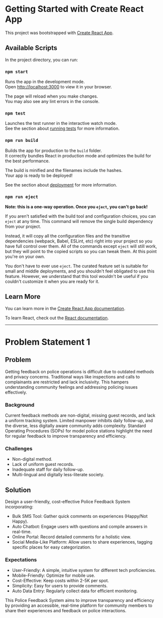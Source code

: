 # Getting Started with Create React App

This project was bootstrapped with [Create React App](https://github.com/facebook/create-react-app).

## Available Scripts

In the project directory, you can run:

### `npm start`

Runs the app in the development mode.\
Open [http://localhost:3000](http://localhost:3000) to view it in your browser.

The page will reload when you make changes.\
You may also see any lint errors in the console.

### `npm test`

Launches the test runner in the interactive watch mode.\
See the section about [running tests](https://facebook.github.io/create-react-app/docs/running-tests) for more information.

### `npm run build`

Builds the app for production to the `build` folder.\
It correctly bundles React in production mode and optimizes the build for the best performance.

The build is minified and the filenames include the hashes.\
Your app is ready to be deployed!

See the section about [deployment](https://facebook.github.io/create-react-app/docs/deployment) for more information.

### `npm run eject`

**Note: this is a one-way operation. Once you `eject`, you can't go back!**

If you aren't satisfied with the build tool and configuration choices, you can `eject` at any time. This command will remove the single build dependency from your project.

Instead, it will copy all the configuration files and the transitive dependencies (webpack, Babel, ESLint, etc) right into your project so you have full control over them. All of the commands except `eject` will still work, but they will point to the copied scripts so you can tweak them. At this point you're on your own.

You don't have to ever use `eject`. The curated feature set is suitable for small and middle deployments, and you shouldn't feel obligated to use this feature. However, we understand that this tool wouldn't be useful if you couldn't customize it when you are ready for it.

## Learn More

You can learn more in the [Create React App documentation](https://facebook.github.io/create-react-app/docs/getting-started).

To learn React, check out the [React documentation](https://reactjs.org/).

---

# Problem Statement 1

## Problem

Getting feedback on police operations is difficult due to outdated methods and privacy concerns. Traditional ways like inspections and calls to complainants are restricted and lack inclusivity. This hampers understanding community feelings and addressing policing issues effectively.

### Background

Current feedback methods are non-digital, missing guest records, and lack a uniform tracking system. Limited manpower inhibits daily follow-up, and the diverse, less digitally aware community adds complexity. Standard Operating Procedures (SOPs) for model police stations highlight the need for regular feedback to improve transparency and efficiency.

### Challenges

- Non-digital method.
- Lack of uniform guest records.
- Inadequate staff for daily follow-up.
- Multi-lingual and digitally less-literate society.

## Solution

Design a user-friendly, cost-effective Police Feedback System incorporating:

- Bulk SMS Tool: Gather quick comments on experiences (Happy/Not Happy).
- Auto Chatbot: Engage users with questions and compile answers in real-time.
- Online Portal: Record detailed comments for a holistic view.
- Social Media-Like Platform: Allow users to share experiences, tagging specific places for easy categorization.

### Expectations

- User-Friendly: A simple, intuitive system for different tech proficiencies.
- Mobile-Friendly: Optimize for mobile use.
- Cost-Effective: Keep costs within 2-5K per spot.
- Simplicity: Easy for users to provide comments.
- Auto Data Entry: Regularly collect data for efficient monitoring.

This Police Feedback System aims to improve transparency and efficiency by providing an accessible, real-time platform for community members to share their experiences and feedback on police interactions.
